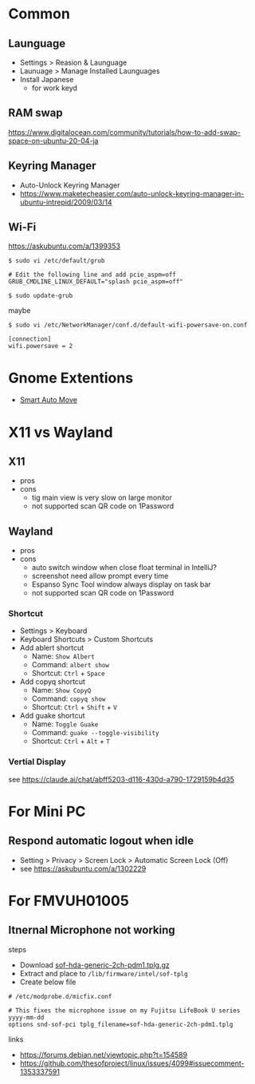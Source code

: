 # Common
## Launguage

- Settings > Reasion & Launguage
- Launuage > Manage Installed Launguages
- Install Japanese
  - for work keyd

## RAM swap

https://www.digitalocean.com/community/tutorials/how-to-add-swap-space-on-ubuntu-20-04-ja

## Keyring Manager

- Auto-Unlock Keyring Manager
- https://www.maketecheasier.com/auto-unlock-keyring-manager-in-ubuntu-intrepid/2009/03/14

## Wi-Fi

https://askubuntu.com/a/1399353

```shell
$ sudo vi /etc/default/grub 

# Edit the following line and add pcie_aspm=off
GRUB_CMDLINE_LINUX_DEFAULT="splash pcie_aspm=off"

$ sudo update-grub
```

maybe

```shell
$ sudo vi /etc/NetworkManager/conf.d/default-wifi-powersave-on.conf

[connection]
wifi.powersave = 2

```

# Gnome Extentions

- [Smart Auto Move](https://extensions.gnome.org/extension/4736/smart-auto-move/)

# X11 vs Wayland

## X11

- pros
- cons
  - tig main view is very slow on large monitor
  - not supported scan QR code on 1Password

## Wayland

- pros
- cons
  - auto switch window when close float terminal in IntelliJ?
  - screenshot need allow prompt every time
  - Espanso Sync Tool window always display on task bar
  - not supported scan QR code on 1Password

### Shortcut

- Settings > Keyboard
- Keyboard Shortcuts > Custom Shortcuts
- Add ablert shortcut
  - Name: `Show Albert`
  - Command: `albert show`
  - Shortcut: `Ctrl` + `Space`
- Add copyq shortcut
  - Name: `Show CopyQ`
  - Command: `copyq show`
  - Shortcut: `Ctrl` + `Shift` + `V`
- Add guake shortcut
  - Name: `Toggle Guake`
  - Command: `guake --toggle-visibility`
  - Shortcut: `Ctrl` + `Alt` + `T`

### Vertial Display

see https://claude.ai/chat/abff5203-d116-430d-a790-1729159b4d35

# For Mini PC

## Respond automatic logout when idle

- Setting > Privacy > Screen Lock > Automatic Screen Lock (Off)
- see https://askubuntu.com/a/1302229


# For FMVUH01005

## Itnernal Microphone not working

steps

- Download [sof-hda-generic-2ch-pdm1.tplg.gz](https://github.com/thesofproject/linux/files/10238671/sof-hda-generic-2ch-pdm1.tplg.gz)
- Extract and place to `/lib/firmware/intel/sof-tplg`
- Create below file

```
# /etc/modprobe.d/micfix.conf

# This fixes the microphone issue on my Fujitsu LifeBook U series yyyy-mm-dd
options snd-sof-pci tplg_filename=sof-hda-generic-2ch-pdm1.tplg
```

links

- https://forums.debian.net/viewtopic.php?t=154589
- https://github.com/thesofproject/linux/issues/4099#issuecomment-1353337591

